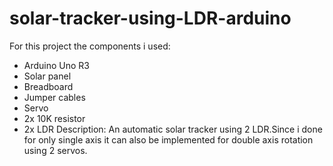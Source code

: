 # solar-tracker-using-LDR-arduino
For this project the components i used:
- Arduino Uno R3
- Solar panel
- Breadboard 
- Jumper cables
- Servo
- 2x 10K resistor
- 2x LDR
Description:
 An automatic solar tracker using 2 LDR.Since i done for only single axis it can also be implemented for double axis rotation using 2 servos.
